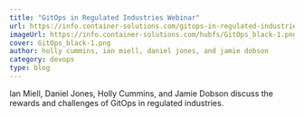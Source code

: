 ```yaml
---
title: "GitOps in Regulated Industries Webinar"
url: https://info.container-solutions.com/gitops-in-regulated-industries-webinar
imageUrl: https://info.container-solutions.com/hubfs/GitOps_black-1.png#keepProtocol
cover: GitOps_black-1.png
author: holly cummins, ian miell, daniel jones, and jamie dobson
category: devops
type: blog
---
```


Ian Miell, Daniel Jones, Holly Cummins, and Jamie Dobson discuss the rewards and challenges of GitOps in regulated industries.

